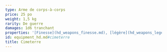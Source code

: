 ```yaml
---
type: Arme de corps-à-corps
price: 25 po
weight: 1,5 kg
rarity: De guerre
damages: 1d6 tranchant
properties: '[Finesse](hd_weapons_finesse.md), [légère](hd_weapons_legere.md)'
id: equipment_hd.md#cimeterre
title: Cimeterre
---
```


